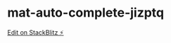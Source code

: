 # mat-auto-complete-jizptq

[Edit on StackBlitz ⚡️](https://stackblitz.com/edit/mat-auto-complete-jizptq)
